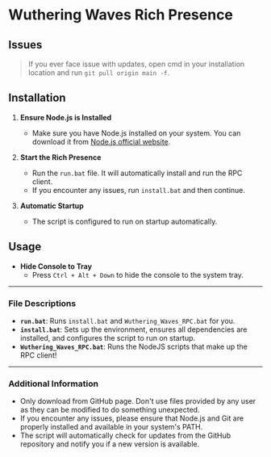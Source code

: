 # Wuthering Waves Rich Presence

## Issues

> If you ever face issue with updates, open cmd in your installation location and run `git pull origin main -f`.

## Installation

1. **Ensure Node.js is Installed**
   - Make sure you have Node.js installed on your system. You can download it from [Node.js official website](https://nodejs.org/).

2. **Start the Rich Presence**
   - Run the `run.bat` file. It will automatically install and run the RPC client.
   - If you encounter any issues, run `install.bat` and then continue.

3. **Automatic Startup**
   - The script is configured to run on startup automatically.

## Usage

- **Hide Console to Tray**
  - Press `Ctrl + Alt + Down` to hide the console to the system tray.

---

### File Descriptions

- **`run.bat`**: Runs `install.bat` and `Wuthering_Waves_RPC.bat` for you.
- **`install.bat`**: Sets up the environment, ensures all dependencies are installed, and configures the script to run on startup.
- **`Wuthering_Waves_RPC.bat`**: Runs the NodeJS scripts that make up the RPC client!

---

### Additional Information

- Only download from GitHub page. Don't use files provided by any user as they can be modified to do something unexpected.
- If you encounter any issues, please ensure that Node.js and Git are properly installed and available in your system's PATH.
- The script will automatically check for updates from the GitHub repository and notify you if a new version is available.
